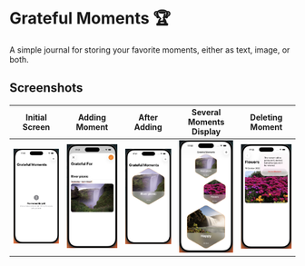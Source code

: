 # Grateful Moments 🏆

A simple journal for storing your favorite moments, either as text, image, or both.

## Screenshots
| Initial Screen | Adding Moment | After Adding | Several Moments Display | Deleting Moment |
|------------|------------|-----| -----| -----|
| ![Light](./screenshots/ss1.png) | ![Dark](./screenshots/ss2.png) |![Dark](./screenshots/ss3.png)| ![Dark](./screenshots/ss4.png)| ![Dark](./screenshots/ss5.png)|




